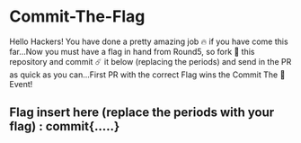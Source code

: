 # Commit-The-Flag

Hello Hackers! You have done a pretty amazing job 🔥 if you have come this far...Now you must have a flag in hand from Round5, so fork 🍴 this repository and commit ☄️ it below (replacing the periods) and send in the PR as quick as you can...First PR with the correct Flag wins the Commit The 🚩 Event!

## Flag insert here (replace the periods with your flag) : commit{.....}
